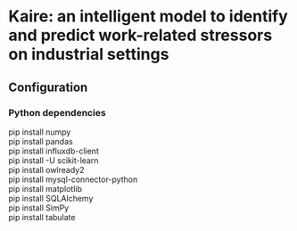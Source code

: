 # Kaire: an intelligent model to identify and predict work-related stressors on industrial settings

## Configuration
### Python dependencies

pip install numpy<br />
pip install pandas<br />
pip install influxdb-client<br />
pip install -U scikit-learn<br />
pip install owlready2<br />
pip install mysql-connector-python<br />
pip install matplotlib<br />
pip install SQLAlchemy<br />
pip install SimPy<br />
pip install tabulate<br />
